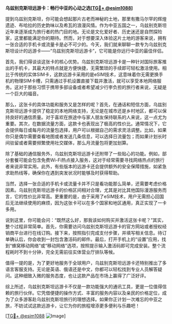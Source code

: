**乌兹别克斯坦远游卡：畅行中亚的心动之选[[TG💪+ @esim1088](https://t.me/s/esim1088)]**

提到乌兹别克斯坦，你可能会想起那片古老而神秘的土地，那里有撒马尔罕的辉煌遗迹、布哈拉的历史韵味以及希瓦的浪漫风情。作为中亚五国之一，乌兹别克斯坦近年来逐渐成为旅行者的热门目的地。无论是文化爱好者、历史迷还是自然探险家，这里都能满足你的期待。然而，对于想要深入体验这片土地的游客来说，拥有一张合适的手机卡或流量卡是必不可少的。今天，我们就来聊聊一款专为乌兹别克斯坦设计的远游卡——“乌兹别克斯坦远游卡”，它可能是你远行中亚的最佳伴侣。

首先，我们得谈谈这张卡的核心优势。乌兹别克斯坦远游卡是一种针对国际旅客推出的手机卡，其最大的特点就是方便快捷，无需繁琐的手续即可轻松激活使用。相比于传统的实体SIM卡，这款远游卡采用的是eSIM技术，这意味着你无需更换手机的物理SIM卡槽，只需通过手机设置直接下载并激活，就可以享受本地网络服务。这对于那些习惯于携带多部设备或者希望减少行李负担的旅行者来说，无疑是一个巨大的福音。

那么，这张卡的具体功能和服务又是怎样的呢？首先，在通话和短信方面，乌兹别克斯坦远游卡提供了稳定的本地网络支持，无论是在城市还是乡村地区，都可以保持良好的通信质量。对于喜欢在旅途中与家人朋友保持联系的人来说，这一点尤为重要。其次，在数据流量方面，这款卡也表现出了极高的性价比。通常情况下，它会提供每日或每月的流量包选择，用户可以根据自己的需求灵活调整。比如，如果你只是偶尔需要查看地图或者发送几条信息，可以选择日流量包；而如果计划长时间驻留或者需要频繁使用社交媒体，那么月流量包将更加划算。

除了基础的通信服务外，乌兹别克斯坦远游卡还附带了一些贴心的功能。例如，部分套餐可能会包含免费Wi-Fi热点接入服务，这对于经常需要寻找网络热点的旅行者来说非常实用。此外，有些版本的远游卡还会提供额外的安全保障措施，如紧急求助热线等，确保你在遇到突发状况时能够及时获得帮助。

当然，选择一张合适的手机卡或流量卡并不只是看功能那么简单，还需要考虑价格因素。乌兹别克斯坦远游卡的价格区间相对合理，尤其是对比其他国际漫游服务而言，它的性价比非常高。更重要的是，由于采用了eSIM技术，用户无需担心回国后无法继续使用的麻烦，因为这张卡可以在多个国家和地区通用，真正实现了一卡多用。

说到这里，你可能会问：“既然这么好，那我该如何购买并激活这张卡呢？”其实，整个过程非常简单。首先，你需要访问乌兹别克斯坦远游卡的官方网站或者授权经销商平台进行在线订购。接下来，按照指引完成支付步骤，并填写相关信息。待订单确认后，你会收到一封包含激活码的邮件。最后，打开手机上的“设置”应用，找到“蜂窝移动网络”或“移动网络”选项，按照提示输入激活码即可完成安装。整个流程耗时不到十分钟，完全无需前往实体营业厅排队等候。

值得一提的是，为了更好地服务于全球用户，乌兹别克斯坦远游卡还特别推出了多语言客服支持。无论是英语、俄语还是中文，你都可以轻松找到专业人员解答疑问。这种细致入微的服务态度，也让这款产品在市场上赢得了广泛好评。

综上所述，乌兹别克斯坦远游卡不仅是一款功能强大的通讯工具，更是一位值得信赖的旅行伙伴。它凭借便捷的操作方式、丰富的服务内容以及亲民的价格定位，成为了众多游客赴乌兹别克斯坦旅行的理想选择。如果你正计划一次难忘的中亚之旅，不妨试试这款远游卡，让它为你的旅程增添更多便利与乐趣吧！

[[TG💪+ @esim1088](https://t.me/s/esim1088) ![Image](https://i.postimg.cc/4NQfJmqS/Snipaste-2025-05-13-00-14-12.png)]